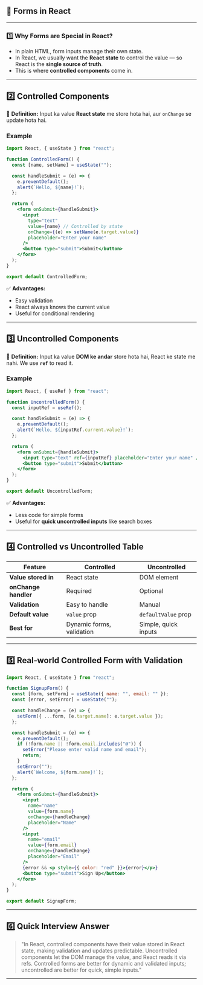 ## 🧠 **Forms in React**

---

### **1️⃣ Why Forms are Special in React?**

* In plain HTML, form inputs manage their own state.
* In React, we usually want the **React state** to control the value — so React is the **single source of truth**.
* This is where **controlled components** come in.

---

## **2️⃣ Controlled Components**

📌 **Definition:** Input ka value **React state** me store hota hai, aur `onChange` se update hota hai.

### Example

```jsx
import React, { useState } from "react";

function ControlledForm() {
  const [name, setName] = useState("");

  const handleSubmit = (e) => {
    e.preventDefault();
    alert(`Hello, ${name}!`);
  };

  return (
    <form onSubmit={handleSubmit}>
      <input
        type="text"
        value={name} // Controlled by state
        onChange={(e) => setName(e.target.value)}
        placeholder="Enter your name"
      />
      <button type="submit">Submit</button>
    </form>
  );
}

export default ControlledForm;
```

✅ **Advantages:**

* Easy validation
* React always knows the current value
* Useful for conditional rendering

---

## **3️⃣ Uncontrolled Components**

📌 **Definition:** Input ka value **DOM ke andar** store hota hai, React ke state me nahi. We use **`ref`** to read it.

### Example

```jsx
import React, { useRef } from "react";

function UncontrolledForm() {
  const inputRef = useRef();

  const handleSubmit = (e) => {
    e.preventDefault();
    alert(`Hello, ${inputRef.current.value}!`);
  };

  return (
    <form onSubmit={handleSubmit}>
      <input type="text" ref={inputRef} placeholder="Enter your name" />
      <button type="submit">Submit</button>
    </form>
  );
}

export default UncontrolledForm;
```

✅ **Advantages:**

* Less code for simple forms
* Useful for **quick uncontrolled inputs** like search boxes

---

## **4️⃣ Controlled vs Uncontrolled Table**

| Feature              | Controlled                | Uncontrolled         |
| -------------------- | ------------------------- | -------------------- |
| **Value stored in**  | React state               | DOM element          |
| **onChange handler** | Required                  | Optional             |
| **Validation**       | Easy to handle            | Manual               |
| **Default value**    | `value` prop              | `defaultValue` prop  |
| **Best for**         | Dynamic forms, validation | Simple, quick inputs |

---

## **5️⃣ Real‑world Controlled Form with Validation**

```jsx
import React, { useState } from "react";

function SignupForm() {
  const [form, setForm] = useState({ name: "", email: "" });
  const [error, setError] = useState("");

  const handleChange = (e) => {
    setForm({ ...form, [e.target.name]: e.target.value });
  };

  const handleSubmit = (e) => {
    e.preventDefault();
    if (!form.name || !form.email.includes("@")) {
      setError("Please enter valid name and email");
      return;
    }
    setError("");
    alert(`Welcome, ${form.name}!`);
  };

  return (
    <form onSubmit={handleSubmit}>
      <input
        name="name"
        value={form.name}
        onChange={handleChange}
        placeholder="Name"
      />
      <input
        name="email"
        value={form.email}
        onChange={handleChange}
        placeholder="Email"
      />
      {error && <p style={{ color: "red" }}>{error}</p>}
      <button type="submit">Sign Up</button>
    </form>
  );
}

export default SignupForm;
```

---

## **6️⃣ Quick Interview Answer**

> "In React, controlled components have their value stored in React state, making validation and updates predictable.
> Uncontrolled components let the DOM manage the value, and React reads it via refs.
> Controlled forms are better for dynamic and validated inputs; uncontrolled are better for quick, simple inputs."

---
